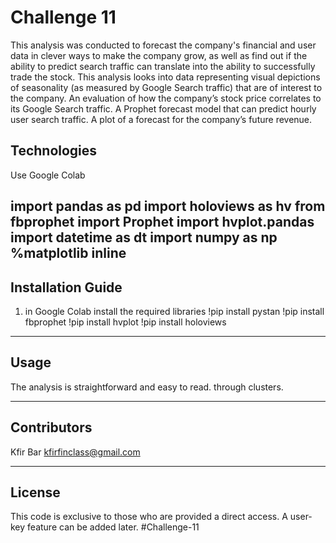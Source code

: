 # Challenge 11

This analysis was conducted to forecast the company's financial and user data in clever ways to make the company grow, as well as find out if the ability to predict search traffic can translate into the ability to successfully trade the stock.
This analysis looks into data representing visual depictions of seasonality (as measured by Google Search traffic) that are of interest to the company.
An evaluation of how the company’s stock price correlates to its Google Search traffic.
A Prophet forecast model that can predict hourly user search traffic.
A plot of a forecast for the company’s future revenue.

## Technologies

Use Google Colab

import pandas as pd
import holoviews as hv
from fbprophet import Prophet
import hvplot.pandas
import datetime as dt
import numpy as np
%matplotlib inline
---

## Installation Guide

1. in Google Colab install the required libraries
!pip install pystan
!pip install fbprophet
!pip install hvplot
!pip install holoviews

---

## Usage

The analysis is straightforward and easy to read.
through clusters.


---

## Contributors

Kfir Bar
kfirfinclass@gmail.com

---

## License

This code is exclusive to those who are provided a direct access. A user-key feature can be added later.
#Challenge-11
